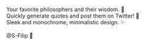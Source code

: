 Your favorite philosophers and their wisdom. 📖\
Quickly generate quotes and post them on Twitter! 💬\
Sleek and monochrome, minimalistic design. ✨\
\
@S-Filip 👋
